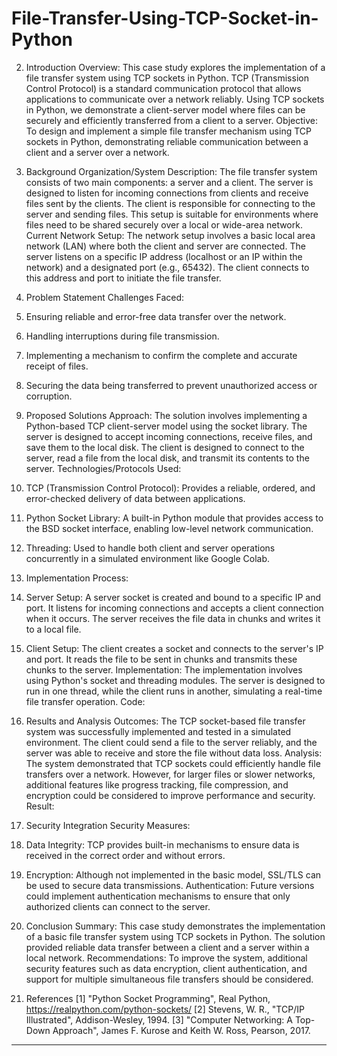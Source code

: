 # File-Transfer-Using-TCP-Socket-in-Python
2. Introduction
   Overview:
This case study explores the implementation of a file transfer system using TCP sockets in Python. TCP (Transmission Control Protocol) is a standard communication protocol that allows applications to communicate over a network reliably. Using TCP sockets in Python, we demonstrate a client-server model where files can be securely and efficiently transferred from a client to a server.
Objective:
To design and implement a simple file transfer mechanism using TCP sockets in Python, demonstrating reliable communication between a client and a server over a network.
4. Background
Organization/System Description:
The file transfer system consists of two main components: a server and a client. The server is designed to listen for incoming connections from clients and receive files sent by the clients. The client is responsible for connecting to the server and sending files. This setup is suitable for environments where files need to be shared securely over a local or wide-area network.
Current Network Setup:
The network setup involves a basic local area network (LAN) where both the client and server are connected. The server listens on a specific IP address (localhost or an IP within the network) and a designated port (e.g., 65432). The client connects to this address and port to initiate the file transfer.
5. Problem Statement
Challenges Faced:
1.	Ensuring reliable and error-free data transfer over the network.
2.	Handling interruptions during file transmission.
3.	Implementing a mechanism to confirm the complete and accurate receipt of files.
4.	Securing the data being transferred to prevent unauthorized access or corruption.
5. Proposed Solutions
Approach:
The solution involves implementing a Python-based TCP client-server model using the socket library. The server is designed to accept incoming connections, receive files, and save them to the local disk. The client is designed to connect to the server, read a file from the local disk, and transmit its contents to the server.
Technologies/Protocols Used:
1.	TCP (Transmission Control Protocol): Provides a reliable, ordered, and error-checked delivery of data between applications.
2.	Python Socket Library: A built-in Python module that provides access to the BSD socket interface, enabling low-level network communication.
3.	Threading: Used to handle both client and server operations concurrently in a simulated environment like Google Colab.
6. Implementation
Process:
1.	Server Setup: A server socket is created and bound to a specific IP and port. It listens for incoming connections and accepts a client connection when it occurs. The server receives the file data in chunks and writes it to a local file.
2.	Client Setup: The client creates a socket and connects to the server's IP and port. It reads the file to be sent in chunks and transmits these chunks to the server.
Implementation:
The implementation involves using Python's socket and threading modules. The server is designed to run in one thread, while the client runs in another, simulating a real-time file transfer operation.
	Code:
	 
 
7. Results and Analysis
Outcomes:
The TCP socket-based file transfer system was successfully implemented and tested in a simulated environment. The client could send a file to the server reliably, and the server was able to receive and store the file without data loss.
Analysis:
The system demonstrated that TCP sockets could efficiently handle file transfers over a network. However, for larger files or slower networks, additional features like progress tracking, file compression, and encryption could be considered to improve performance and security.
Result:
 
8. Security Integration
Security Measures:
1.	Data Integrity: TCP provides built-in mechanisms to ensure data is received in the correct order and without errors.
2.	Encryption: Although not implemented in the basic model, SSL/TLS can be used to secure data transmissions.
Authentication: Future versions could implement authentication mechanisms to ensure that only authorized clients can connect to the server.
9. Conclusion
Summary:
This case study demonstrates the implementation of a basic file transfer system using TCP sockets in Python. The solution provided reliable data transfer between a client and a server within a local network.
Recommendations:
To improve the system, additional security features such as data encryption, client authentication, and support for multiple simultaneous file transfers should be considered.
10. References
[1] "Python Socket Programming", Real Python, https://realpython.com/python-sockets/
[2] Stevens, W. R., "TCP/IP Illustrated", Addison-Wesley, 1994.
[3] "Computer Networking: A Top-Down Approach", James F. Kurose and Keith W. Ross, Pearson, 2017.
________________________________________
